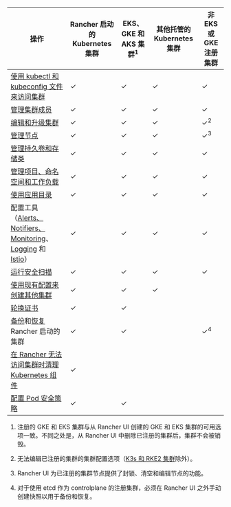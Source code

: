 | 操作 | Rancher 启动的 Kubernetes 集群 | EKS、GKE 和 AKS 集群<sup>1</sup> | 其他托管的 Kubernetes 集群 | 非 EKS 或 GKE 注册集群 |
| --- | --- | ---| ---|----|
| [使用 kubectl 和 kubeconfig 文件来访问集群](../how-to-guides/new-user-guides/manage-clusters/access-clusters/use-kubectl-and-kubeconfig.md) | ✓ | ✓ | ✓ | ✓ |
| [管理集群成员](../how-to-guides/new-user-guides/manage-clusters/access-clusters/add-users-to-clusters.md) | ✓ | ✓ | ✓ | ✓ |
| [编辑和升级集群](../pages-for-subheaders/cluster-configuration.md) | ✓ | ✓ | ✓ | ✓<sup>2</sup> |
| [管理节点](../how-to-guides/new-user-guides/manage-clusters/nodes-and-node-pools.md) | ✓ | ✓ | ✓ | ✓<sup>3</sup> |
| [管理持久卷和存储类](../pages-for-subheaders/create-kubernetes-persistent-storage.md) | ✓ | ✓ | ✓ | ✓ |
| [管理项目、命名空间和工作负载](../how-to-guides/new-user-guides/manage-clusters/projects-and-namespaces.md) | ✓ | ✓ | ✓ | ✓ |
| [使用应用目录](../pages-for-subheaders/helm-charts-in-rancher.md) | ✓ | ✓ | ✓ | ✓ |
| 配置工具（[Alerts、Notifiers、Monitoring](../pages-for-subheaders/monitoring-and-alerting.md)、[Logging](../pages-for-subheaders/logging.md) 和 [Istio](../pages-for-subheaders/istio.md)） | ✓ | ✓ | ✓ | ✓ |
| [运行安全扫描](../pages-for-subheaders/cis-scan-guides.md) | ✓ | ✓ | ✓ | ✓ |
| [使用现有配置来创建其他集群](../how-to-guides/new-user-guides/manage-clusters/clone-cluster-configuration.md) | ✓ | ✓ | ✓ | |
| [轮换证书](../how-to-guides/new-user-guides/manage-clusters/rotate-certificates.md) | ✓ | ✓ |  | |
| [备份](../how-to-guides/new-user-guides/backup-restore-and-disaster-recovery/back-up-rancher-launched-kubernetes-clusters.md)和[恢复](../how-to-guides/new-user-guides/backup-restore-and-disaster-recovery/restore-rancher-launched-kubernetes-clusters-from-backup.md) Rancher 启动的集群 | ✓ | ✓ |  | ✓<sup>4</sup> |
| [在 Rancher 无法访问集群时清理 Kubernetes 组件](../how-to-guides/new-user-guides/manage-clusters/clean-cluster-nodes.md) | ✓ | | | |
| [配置 Pod 安全策略](../how-to-guides/new-user-guides/manage-clusters/add-a-pod-security-policy.md) | ✓ | ✓ |   |

1. 注册的 GKE 和 EKS 集群与从 Rancher UI 创建的 GKE 和 EKS 集群的可用选项一致。不同之处是，从 Rancher UI 中删除已注册的集群后，集群不会被销毁。

2. 无法编辑已注册的集群的集群配置选项（[K3s 和 RKE2 集群](../how-to-guides/new-user-guides/kubernetes-clusters-in-rancher-setup/register-existing-clusters.md)除外）。

3. Rancher UI 为已注册的集群节点提供了封锁、清空和编辑节点的功能。

4. 对于使用 etcd 作为 controlplane 的注册集群，必须在 Rancher UI 之外手动创建快照以用于备份和恢复。
